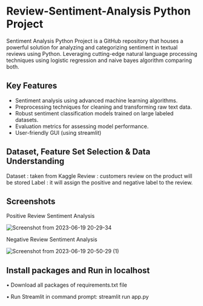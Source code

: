 # Review-Sentiment-Analysis Python Project
Sentiment Analysis Python Project is a GitHub repository that houses a powerful solution for analyzing and categorizing sentiment in textual reviews using Python. Leveraging cutting-edge natural language processing techniques using logistic regression and naive bayes algorithm comparing both.

## Key Features

- Sentiment analysis using advanced machine learning algorithms.
- Preprocessing techniques for cleaning and transforming raw text data.
- Robust sentiment classification models trained on large labeled datasets.
- Evaluation metrics for assessing model performance.
- User-friendly GUI (using streamlit)

## Dataset, Feature Set Selection & Data Understanding
Dataset : taken from Kaggle
Review  : customers review on the product will be stored
Label   : it will assign the positive and negative label to the review.

## Screenshots
Positive Review Sentiment Analysis

![Screenshot from 2023-06-19 20-29-34](https://github.com/DhanyaM2001/Review-Sentiment-Analysis/assets/92424242/8deabbc3-dbbb-43d6-9fa8-e9dbab823ff5)

Negative Review Sentiment Analysis

![Screenshot from 2023-06-19 20-50-29 (1)](https://github.com/DhanyaM2001/Review-Sentiment-Analysis/assets/92424242/4bb7960b-0f43-4d4c-b608-d249becae29f)



## Install packages and Run in localhost
 • Download all packages of requirements.txt file
 
 •	Run Streamlit in command prompt:    streamlit run app.py
 
